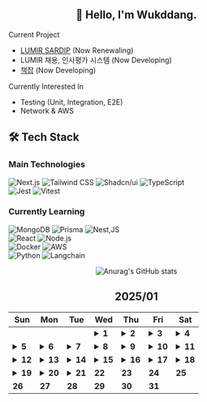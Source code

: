 <div align="center">

## 🙌 Hello, I'm Wukddang.

<div align="left">
  
  Current Project
  - [LUMIR SARDIP](https://sardip.lumir.space) (Now Renewaling) <br />
  - LUMIR 채용, 인사평가 시스템 (Now Developing) <br/>
  - [책잡](https://book-type-error.vercel.app) (Now Developing) 
  
  Currently Interested In
  - Testing (Unit, Integration, E2E)
  - Network & AWS

## 🛠 Tech Stack

### Main Technologies
![Next.js](https://img.shields.io/badge/-Next.js-000000?style=for-the-badge&logo=next.js&logoColor=white)
![Tailwind CSS](https://img.shields.io/badge/-Tailwind%20CSS-38B2AC?style=for-the-badge&logo=tailwind-css&logoColor=white)
![Shadcn/ui](https://img.shields.io/badge/-shadcn/ui-000000?style=for-the-badge&logo=shadcn/ui&logoColor=white)
![TypeScript](https://img.shields.io/badge/-TypeScript-3178C6?style=for-the-badge&logo=typescript&logoColor=white)
</br>
![Jest](https://img.shields.io/badge/-jest-C21325?style=for-the-badge&logo=jest&logoColor=white)
![Vitest](https://img.shields.io/badge/-vitest-6E9F18?style=for-the-badge&logo=vitest&logoColor=white)

### Currently Learning
![MongoDB](https://img.shields.io/badge/-MongoDB-47A248?style=for-the-badge&logo=mongodb&logoColor=white)
![Prisma](https://img.shields.io/badge/-Prisma-2D3748?style=for-the-badge&logo=prisma&logoColor=white)
![Nest,JS](https://img.shields.io/badge/-Nest.JS-E0234E?style=for-the-badge&logo=nestjs&logoColor=white)
<br/>
![React](https://img.shields.io/badge/-React-61DAFB?style=for-the-badge&logo=react&logoColor=black)
![Node.js](https://img.shields.io/badge/-Node.js-339933?style=for-the-badge&logo=node.js&logoColor=white)
<br />
![Docker](https://img.shields.io/badge/-Docker-2496ED?style=for-the-badge&logo=docker&logoColor=white)
![AWS](https://img.shields.io/badge/-AWS-232F3E?style=for-the-badge&logo=amazon-web-services&logoColor=white)
<br />
![Python](https://img.shields.io/badge/-Python-3776AB?style=for-the-badge&logo=python&logoColor=white)
![Langchain](https://img.shields.io/badge/-Langchain-1C3C3C?style=for-the-badge&logo=langchain&logoColor=white)

</div>

![Anurag's GitHub stats](https://github-readme-stats.vercel.app/api?username=wukdddang&show_icons=true&theme=radical)


<!--CALENDAR-START-->
## 2025/01

| Sun | Mon | Tue | Wed | Thu | Fri | Sat |
| --- | --- | --- | --- | --- | --- | --- |
|     |     |     | <details><summary>**1**</summary>정보처리기사: 1.소프트웨어 설계-17 수강, Project: 채용관리 플랫폼 디자인 시스템 구축중</details> | <details><summary>**2**</summary>Project: 채용관리 플랫폼 개발중</details> | <details><summary>**3**</summary>정보처리기사: 1.소프트웨어 설계-18~20 수강, Project: 채용관리 플랫폼 개발중</details> | <details><summary>**4**</summary>정보처리기사: 1.소프트웨어 설계-21~23 수강</details> |
| <details><summary>**5**</summary>정보처리기사: 1.소프트웨어 설계-24~26 수강, Angular: 구조 학습중</details> | <details><summary>**6**</summary>정보처리기사: 1.소프트웨어 설계-27 수강</details> | <details><summary>**7**</summary>RAG: 개념 학습</details> | <details><summary>**8**</summary>RAG: 개념 학습 + 구현</details> | <details><summary>**9**</summary>RAG: 개념 학습 + 구현</details> | <details><summary>**10**</summary>정보처리기사: 1.소프트웨어 설계-28 수강, RAG: 디자인 시스템 전용 챗봇 개발중</details> | <details><summary>**11**</summary>정보처리기사: 1.소프트웨어 설계-29 수강</details> |
| <details><summary>**12**</summary>정보처리기사: 1.소프트웨어 설계-30 수강, Personal: 개인 프로젝트 정리</details> | <details><summary>**13**</summary>정보처리기사: 1.소프트웨어 설계-31 수강, MFA: Module Federation 학습중</details> | <details><summary>**14**</summary>정보처리기사: 1.소프트웨어 설계-32 수강, MFA: Module Federation 학습중</details> | <details><summary>**15**</summary>정보처리기사: 1.소프트웨어 설계-33 수강, MFA: Module Federation 학습중</details> | <details><summary>**16**</summary>정보처리기사: 1.소프트웨어 설계-34 수강</details> | <details><summary>**17**</summary>정보처리기사: 1.소프트웨어 설계-35 수강</details> | <details><summary>**18**</summary>정보처리기사: 1.소프트웨어 설계-36 수강</details> |
| <details><summary>**19**</summary>정보처리기사: 1.소프트웨어 설계-37 수강</details> | <details><summary>**20**</summary>정보처리기사: 1.소프트웨어 설계-38 수강</details> | <details><summary>**21**</summary>정보처리기사: 1.소프트웨어 설계-39 수강, AWS:DVA-C02 과정 섹션 8-3 수강</details> | **22** | **23** | **24** | **25** |
| **26** | **27** | **28** | **29** | **30** | **31** |

<!--CALENDAR-END-->
